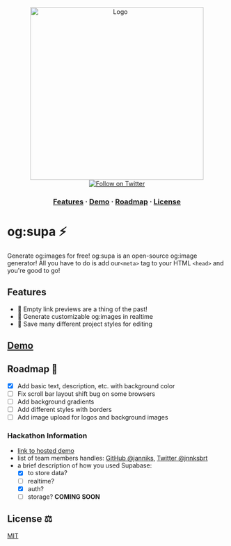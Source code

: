 <div align="center">
  <img src="https://github.com/janniks/ogsupa/raw/main/public/ogsupa-MV.png" alt="Logo" width="398px" />
      <div>
        <a href="https://twitter.com/intent/follow?screen_name=jnnksbrt">
            <img src="https://img.shields.io/twitter/url?label=Follow&style=social&url=https%3A%2F%2Ftwitter.com%2Fjnnksbrt" alt="Follow on Twitter" />
          </a>
      </div>
</div>

<h3 align="center">
  <a href="#features">Features</a>
  <span> · </span>
  <a href="https://ogsupa.com">Demo</a>
  <span> · </span>
  <a href="#roadmap-">Roadmap</a>
  <span> · </span>
  <a href="#license-%EF%B8%8F">License</a>

</h3>

# og:supa ⚡️

Generate og:images for free! og:supa is an open-source og:image generator! All you have to do is
add our`<meta>` tag to your HTML `<head>` and you're good to go!

## Features

- 🎉 Empty link previews are a thing of the past!
- 🎨 Generate customizable og:images in realtime
- 🚀 Save many different project styles for editing

## [Demo](https://ogsupa.com)

## Roadmap 🚂

- [x] Add basic text, description, etc. with background color
- [ ] Fix scroll bar layout shift bug on some browsers
- [ ] Add background gradients
- [ ] Add different styles with borders
- [ ] Add image upload for logos and background images

### Hackathon Information

- [link to hosted demo](https://ogsupa.com)
- list of team members handles: [GitHub @janniks](https://github.com/janniks), [Twitter @jnnksbrt](https://twitter.com/jnnksbrt)
- a brief description of how you used Supabase:
  - [x] to store data?
  - [ ] realtime?
  - [x] auth?
  - [ ] storage? **COMING SOON**

## License ⚖️

[MIT](https://github.com/janniks/ogsupa/raw/main/LICENSE)
